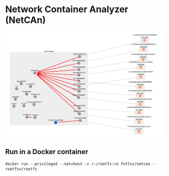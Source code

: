 # Network Container Analyzer (NetCAn)

![img/example.png](img/example.png)

## Run in a Docker container

```
docker run --privileged --net=host -v /:/rootfs:ro fntlnz/netcan -rootfs=/rootfs
```
